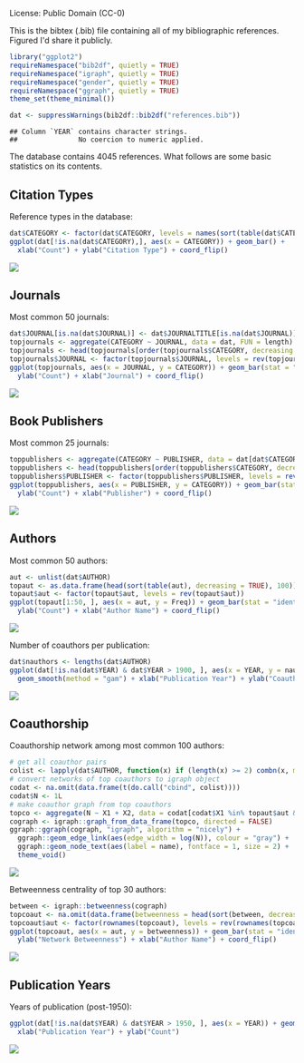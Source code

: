 License: Public Domain (CC-0)

This is the bibtex (.bib) file containing all of my bibliographic references. Figured I'd share it publicly.

``` r
library("ggplot2")
requireNamespace("bib2df", quietly = TRUE)
requireNamespace("igraph", quietly = TRUE)
requireNamespace("gender", quietly = TRUE)
requireNamespace("ggraph", quietly = TRUE)
theme_set(theme_minimal())
```

``` r
dat <- suppressWarnings(bib2df::bib2df("references.bib"))
```

    ## Column `YEAR` contains character strings.
    ##               No coercion to numeric applied.

The database contains 4045 references. What follows are some basic statistics on its contents.

Citation Types
--------------

Reference types in the database:

``` r
dat$CATEGORY <- factor(dat$CATEGORY, levels = names(sort(table(dat$CATEGORY))))
ggplot(dat[!is.na(dat$CATEGORY),], aes(x = CATEGORY)) + geom_bar() + 
  xlab("Count") + ylab("Citation Type") + coord_flip()
```

![](https://i.imgur.com/ridOegp.png)

Journals
--------

Most common 50 journals:

``` r
dat$JOURNAL[is.na(dat$JOURNAL)] <- dat$JOURNALTITLE[is.na(dat$JOURNAL)]
topjournals <- aggregate(CATEGORY ~ JOURNAL, data = dat, FUN = length)
topjournals <- head(topjournals[order(topjournals$CATEGORY, decreasing = TRUE), ], 50)
topjournals$JOURNAL <- factor(topjournals$JOURNAL, levels = rev(topjournals$JOURNAL))
ggplot(topjournals, aes(x = JOURNAL, y = CATEGORY)) + geom_bar(stat = "identity") + 
  ylab("Count") + xlab("Journal") + coord_flip()
```

![](https://i.imgur.com/NqoFl7H.png)

Book Publishers
---------------

Most common 25 journals:

``` r
toppublishers <- aggregate(CATEGORY ~ PUBLISHER, data = dat[dat$CATEGORY == "BOOK",], FUN = length)
toppublishers <- head(toppublishers[order(toppublishers$CATEGORY, decreasing = TRUE), ], 25)
toppublishers$PUBLISHER <- factor(toppublishers$PUBLISHER, levels = rev(toppublishers$PUBLISHER))
ggplot(toppublishers, aes(x = PUBLISHER, y = CATEGORY)) + geom_bar(stat = "identity") + 
  ylab("Count") + xlab("Publisher") + coord_flip()
```

![](https://i.imgur.com/NU5D19o.png)

Authors
-------

Most common 50 authors:

``` r
aut <- unlist(dat$AUTHOR)
topaut <- as.data.frame(head(sort(table(aut), decreasing = TRUE), 100))
topaut$aut <- factor(topaut$aut, levels = rev(topaut$aut))
ggplot(topaut[1:50, ], aes(x = aut, y = Freq)) + geom_bar(stat = "identity") + 
  ylab("Count") + xlab("Author Name") + coord_flip()
```

![](https://i.imgur.com/IqXLpHr.png)

Number of coauthors per publication:

``` r
dat$nauthors <- lengths(dat$AUTHOR)
ggplot(dat[!is.na(dat$YEAR) & dat$YEAR > 1900, ], aes(x = YEAR, y = nauthors)) + geom_point() + 
  geom_smooth(method = "gam") + xlab("Publication Year") + ylab("Coauthors per Publication")
```

![](https://i.imgur.com/z7m9bfg.png)

Coauthorship
------------

Coauthorship network among most common 100 authors:

``` r
# get all coauthor pairs
colist <- lapply(dat$AUTHOR, function(x) if (length(x) >= 2) combn(x, m = 2) else NA_character_)
# convert networks of top coauthors to igraph object
codat <- na.omit(data.frame(t(do.call("cbind", colist))))
codat$N <- 1L
# make coauthor graph from top coauthors
topco <- aggregate(N ~ X1 + X2, data = codat[codat$X1 %in% topaut$aut & codat$X2 %in% topaut$aut, ], FUN = sum)
cograph <- igraph::graph_from_data_frame(topco, directed = FALSE)
ggraph::ggraph(cograph, "igraph", algorithm = "nicely") + 
  ggraph::geom_edge_link(aes(edge_width = log(N)), colour = "gray") + 
  ggraph::geom_node_text(aes(label = name), fontface = 1, size = 2) + 
  theme_void()
```

![](https://i.imgur.com/OembdZ9.png)

Betweenness centrality of top 30 authors:

``` r
between <- igraph::betweenness(cograph)
topcoaut <- na.omit(data.frame(betweenness = head(sort(between, decreasing = TRUE), 30)))
topcoaut$aut <- factor(rownames(topcoaut), levels = rev(rownames(topcoaut)))
ggplot(topcoaut, aes(x = aut, y = betweenness)) + geom_bar(stat = "identity") + 
  ylab("Network Betweenness") + xlab("Author Name") + coord_flip()
```

![](https://i.imgur.com/yn4kWRI.png)

Publication Years
-----------------

Years of publication (post-1950):

``` r
ggplot(dat[!is.na(dat$YEAR) & dat$YEAR > 1950, ], aes(x = YEAR)) + geom_bar() +
  xlab("Publication Year") + ylab("Count")
```

![](https://i.imgur.com/RD19SgR.png)
